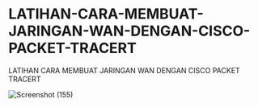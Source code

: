 # LATIHAN-CARA-MEMBUAT-JARINGAN-WAN-DENGAN-CISCO-PACKET-TRACERT
LATIHAN CARA MEMBUAT JARINGAN WAN DENGAN CISCO PACKET TRACERT

![Screenshot (155)](https://user-images.githubusercontent.com/57186921/123504613-18382e80-d68d-11eb-9db0-3c0b0eb5bed9.png)
